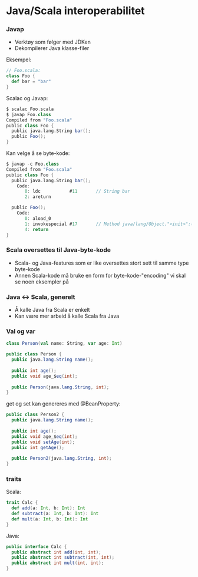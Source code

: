 # Java/Scala interoperabilitet



### Javap
- Verktøy som følger med JDKen
- Dekompilerer Java klasse-filer

Eksempel:
```scala
// Foo.scala:
class Foo {
  def bar = "bar"
}
```

Scalac og Javap:
```scala
$ scalac Foo.scala 
$ javap Foo.class
Compiled from "Foo.scala"
public class Foo {
  public java.lang.String bar();
  public Foo();
}
```



Kan velge å se byte-kode:
```scala
$ javap -c Foo.class
Compiled from "Foo.scala"
public class Foo {
  public java.lang.String bar();
    Code:
       0: ldc           #11       // String bar
       2: areturn       

  public Foo();
    Code:
       0: aload_0       
       1: invokespecial #17       // Method java/lang/Object."<init>":()V
       4: return        
}
```



### Scala oversettes til Java-byte-kode
- Scala- og Java-features som er like oversettes stort sett til samme type byte-kode
- Annen Scala-kode må bruke en form for byte-kode-"encoding" vi skal se noen eksempler på



### Java <-> Scala, generelt
- Å kalle Java fra Scala er enkelt
- Kan være mer arbeid å kalle Scala fra Java 



### Val og var

```scala
class Person(val name: String, var age: Int)
```

```java
public class Person {
  public java.lang.String name();
  
  public int age();
  public void age_$eq(int);
  
  public Person(java.lang.String, int);
}
```



get og set kan genereres med @BeanProperty:
```java
public class Person2 {
  public java.lang.String name();
  
  public int age();
  public void age_$eq(int);
  public void setAge(int);
  public int getAge();
  
  public Person2(java.lang.String, int);
}
```



### traits

Scala:
```scala
trait Calc {
  def add(a: Int, b: Int): Int
  def subtract(a: Int, b: Int): Int
  def mult(a: Int, b: Int): Int
}
```

Java:
```java
public interface Calc {
  public abstract int add(int, int);
  public abstract int subtract(int, int);
  public abstract int mult(int, int);
}
```



